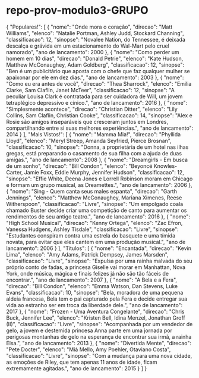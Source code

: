 # repo-prov-modulo3-GRUPO


{
  "Populares!": [
    {
      "nome": "Onde mora o coração",
      "direcao": "Matt Williams",
      "elenco": "Natalie Portman, Ashley Judd, Stockard Channing",
      "classificacao": 12,
      "sinopse": "Novalee Nation, do Tennessee, é deixada descalça e grávida em um estacionamento do Wal-Mart pelo cruel namorado",
      "ano de lancamento": 2000
    },
    {
      "nome": "Como perder um homem em 10 dias",
      "direcao": "Donald Petrie",
      "elenco": "Kate Hudson, Matthew McConaughey, Adam Goldberg",
      "classificacao": 12,
      "sinopse": "Ben é um publicitário que aposta com o chefe que faz qualquer mulher se apaixonar por ele em dez dias.",
      "ano de lancamento": 2003
    },
    {
      "nome": "Como eu era antes de você",
      "direcao": "Thea Sharrock",
      "elenco": "Emilia Clarke, Sam Claflin, Janet McTeer",
      "classificacao": 12,
      "sinopse": "A peculiar Louisa Clark é contratada para ser cuidadora de Will, um jovem tetraplégico depressivo e cínico.",
      "ano de lancamento": 2016
    },
    {
      "nome": "Simplesmente acontece",
      "direcao": "Christian Ditter",
      "elenco": "Lily Collins, Sam Claflin, Christian Cooke",
      "classificacao": 14,
      "sinopse": "Alex e Rosie são amigos inseparáveis que cresceram juntos em Londres, compartilhando entre si suas melhores experiências.",
      "ano de lancamento": 2014
    }
  ],
  "Mais Vistos!": [
    {
      "nome": "Mamma Mia!",
      "direcao": "Phyllida Lloyd",
      "elenco": "Meryl Streep, Amanda Seyfried, Pierce Brosnan",
      "classificacao": 10,
      "sinopse": "Donna, a proprietária de um hotel nas ilhas gregas, está preparando o casamento de sua filha com a ajuda de duas amigas.",
      "ano de lancamento": 2008
    },
    {
      "nome": "Dreamgirls - Em busca de um sonho",
      "direcao": "Bill Condon",
      "elenco": "Beyoncé Knowles-Carter, Jamie Foxx, Eddie Murphy, Jennifer Hudson",
      "classificacao": 12,
      "sinopse": "Effie White, Deena Jones e Lorrell Robinson moram em Chicago e formam um grupo musical, as Dreamettes.",
      "ano de lancamento": 2006
    },
    {
      "nome": "Sing - Quem canta seus males espanta",
      "direcao": "Garth Jennings",
      "elenco": "Matthew McConaughey, Mariana Ximenes, Reese Witherspoon",
      "classificacao": "Livre",
      "sinopse": "Um empolgado coala chamado Buster decide criar uma competição de canto para aumentar os rendimentos de seu antigo teatro.",
      "ano de lancamento": 2016
    },
    {
      "nome": "High School Musical",
      "direcao": "Kenny Ortega",
      "elenco": "Zac Efron, Vanessa Hudgens, Ashley Tisdale",
      "classificacao": "Livre",
      "sinopse": "Estudantes conspiram contra uma estrela do basquete e uma tímida novata, para evitar que eles cantem em uma produção musical.",
      "ano de lancamento": 2006
    }
  ],
  "Títulos": [
    {
      "nome": "Encantada",
      "direcao": "Kevin Lima",
      "elenco": "Amy Adams, Patrick Dempsey, James Marsden",
      "classificacao": "Livre",
      "sinopse": "Expulsa por uma rainha malvada do seu próprio conto de fadas, a princesa Giselle vai morar em Manhattan, Nova York, onde música, mágica e finais felizes já não são tão fáceis de encontrar.",
      "ano de lancamento": 2007
    },
    {
      "nome": "A Bela e a Fera",
      "direcao": "Bill Condon",
      "elenco": "Emma Watson, Dan Stevens, Luke Evans",
      "classificacao": 10,
      "sinopse": "Bela, moradora de uma pequena aldeia francesa, Bela tem o pai capturado pela Fera e decide entregar sua vida ao estranho ser em troca da liberdade dele.",
      "ano de lancamento": 2017
    },
    {
      "nome": "Frozen - Uma Aventura Congelante",
      "direcao": "Chris Buck, Jennifer Lee",
      "elenco": "Kristen Bell, Idina Menzel, Jonathan Groff (II)",
      "classificacao": "Livre",
      "sinopse": "Acompanhada por um vendedor de gelo, a jovem e destemida princesa Anna parte em uma jornada por perigosas montanhas de gelo na esperança de encontrar sua irmã, a rainha Elsa.",
      "ano de lancamento": 2013
    },
    {
      "nome": "Divertida Mente",
      "direcao": "Pete Docter",
      "elenco": "Miá Mello, Amy Poehler, Otaviano Costa",
      "classificacao": "Livre",
      "sinopse": "Com a mudança para uma nova cidade, as emoções de Riley, que tem apenas 11 anos de idade, ficam extremamente agitadas.",
      "ano de lancamento": 2015
    }
  ]
}
